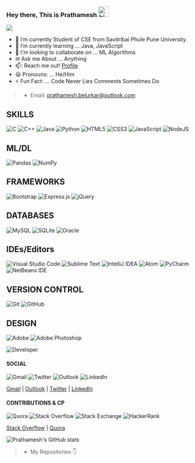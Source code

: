 
### Hey there, This is Prathamesh <img src="https://user-images.githubusercontent.com/1303154/88677602-1635ba80-d120-11ea-84d8-d263ba5fc3c0.gif" width="28px" alt="hi">
  ![](https://media-exp1.licdn.com/dms/image/C5616AQGFZXV_tpS90A/profile-displaybackgroundimage-shrink_200_800/0/1622376439148?e=1628121600&v=beta&t=gc_VdqRGi4_Q19smgZI61E0H9OY0-fOGL0ZasSkO-aY)

- 🔭 I’m currently Student of CSE from Savitribai Phule Pune University.
- 🌱 I’m currently learning ... Java, JavaScript
- 🏫 I'm looking to collaborate on ... ML Algorithms
- ✉ Ask me About ... Anything
- 📫: Reach me out! [Profile](https://prathameshbelurkar.github.io/Project_)
- 😃 Pronouns: ... He/Him
- ⚡ Fun Fact: ... Code Never Lies Comments Sometimes Do
> - Email: prathamesh.belurkar@outlook.com

## SKILLS
<img alt="C" src="https://img.shields.io/badge/c-%2300599C.svg?style=for-the-badge&logo=c&logoColor=white"/>  <img alt="C++" src="https://img.shields.io/badge/c++-%2300599C.svg?style=for-the-badge&logo=c%2B%2B&logoColor=white"/>  <img alt="Java" src="https://img.shields.io/badge/java-%23ED8B00.svg?style=for-the-badge&logo=java&logoColor=white"/>  <img alt="Python" src="https://img.shields.io/badge/python-%2314354C.svg?style=for-the-badge&logo=python&logoColor=white"/>  <img alt="HTML5" src="https://img.shields.io/badge/html5-%23E34F26.svg?style=for-the-badge&logo=html5&logoColor=white"/>  <img alt="CSS3" src="https://img.shields.io/badge/css3-%231572B6.svg?style=for-the-badge&logo=css3&logoColor=white"/>  <img alt="JavaScript" src="https://img.shields.io/badge/javascript-%23323330.svg?style=for-the-badge&logo=javascript&logoColor=%23F7DF1E"/>  <img alt="NodeJS" src="https://img.shields.io/badge/node.js-%2343853D.svg?style=for-the-badge&logo=node-dot-js&logoColor=white"/>

## ML/DL
<img alt="Pandas" src="https://img.shields.io/badge/pandas-%23150458.svg?style=for-the-badge&logo=pandas&logoColor=white" /> <img alt="NumPy" src="https://img.shields.io/badge/numpy-%23013243.svg?style=for-the-badge&logo=numpy&logoColor=white" /> 

## FRAMEWORKS
<img alt="Bootstrap" src="https://img.shields.io/badge/bootstrap-%23563D7C.svg?style=for-the-badge&logo=bootstrap&logoColor=white"/>  <img alt="Express.js" src="https://img.shields.io/badge/express.js-%23404d59.svg?style=for-the-badge&logo=express&logoColor=%2361DAFB"/>  <img alt="jQuery" src="https://img.shields.io/badge/jquery-%230769AD.svg?style=for-the-badge&logo=jquery&logoColor=white"/>  

## DATABASES
<img alt="MySQL" src="https://img.shields.io/badge/mysql-%2300f.svg?style=for-the-badge&logo=mysql&logoColor=white"/> <img alt="SQLite" src ="https://img.shields.io/badge/sqlite-%2307405e.svg?style=for-the-badge&logo=sqlite&logoColor=white"/> <img alt="Oracle" src ="https://img.shields.io/badge/oracle-%23F00000.svg?style=for-the-badge&logo=oracle&logoColor=white" />


## IDEs/Editors
<img alt="Visual Studio Code" src="https://img.shields.io/badge/VisualStudioCode-0078d7.svg?style=for-the-badge&logo=visual-studio-code&logoColor=white"/> <img alt="Sublime Text" src="https://img.shields.io/badge/sublime_text-%23575757.svg?style=for-the-badge&logo=sublime-text&logoColor=important"/> <img alt="IntelliJ IDEA" src="https://img.shields.io/badge/IntelliJIDEA-000000.svg?style=for-the-badge&logo=intellij-idea&logoColor=white"/> <img alt="Atom" src="https://img.shields.io/badge/Atom-%2366595C.svg?style=for-the-badge&logo=atom&logoColor=white"/> <img alt="PyCharm" src="https://img.shields.io/badge/pycharm-143?style=for-the-badge&logo=pycharm&logoColor=black&color=black&labelColor=green"/> <img alt="NetBeans IDE" src="https://img.shields.io/badge/NetBeansIDE-1B6AC6.svg?style=for-the-badge&logo=apache-netbeans-ide&logoColor=white"/> 

## VERSION CONTROL
<img alt="Git" src="https://img.shields.io/badge/git-%23F05033.svg?style=for-the-badge&logo=git&logoColor=white"/> <img alt="GitHub" src="https://img.shields.io/badge/github-%23121011.svg?style=for-the-badge&logo=github&logoColor=white"/>

## DESIGN
<img alt="Adobe" src="https://img.shields.io/badge/adobe-%23FF0000.svg?style=for-the-badge&logo=adobe&logoColor=white"/>   <img alt="Adobe Photoshop" src="https://img.shields.io/badge/adobephotoshop-%2331A8FF.svg?style=for-the-badge&logo=adobephotoshop&logoColor=white"/>   

![Developer](https://media.giphy.com/media/VTtANKl0beDFQRLDTh/giphy.gif)

#### SOCIAL 
<img alt="Gmail" src="https://img.shields.io/badge/Gmail-D14836?style=for-the-badge&logo=gmail&logoColor=white" /> <img alt="Twitter" src="https://img.shields.io/badge/@the_pbx_-%231DA1F2.svg?style=for-the-badge&logo=Twitter&logoColor=white"/> <img alt="Outlook" src="https://img.shields.io/badge/Microsoft_Outlook-0078D4?style=for-the-badge&logo=microsoft-outlook&logoColor=white" /> <img alt="LinkedIn" src="https://img.shields.io/badge/linkedin-%230077B5.svg?style=for-the-badge&logo=linkedin&logoColor=white"/> 

[Gmail](prathameshb1236@gmail.com) | [Outlook](prathamesh.belurkar@outlook.com) | [Twitter](https://twitter.com/the_pbx_) | [LinkedIn](https://in.linkedin.com/in/prathameshbelurkar) 

#### CONTRIBUTIONS & CP
<img alt="Quora" src="https://img.shields.io/badge/Quora-%23B92B27.svg?style=for-the-badge&logo=Quora&logoColor=white"/> <img alt="Stack Overflow" src="https://img.shields.io/badge/-Stackoverflow-FE7A16?style=for-the-badge&logo=stack-overflow&logoColor=white"/> <img alt="Stack Exchange" src="https://img.shields.io/badge/StackExchange-%23ffffff.svg?style=for-the-badge&logo=StackExchange&logoColor=white"/> <img alt="HackerRank" src="https://img.shields.io/badge/-Hackerrank-2EC866?style=for-the-badge&logo=HackerRank&logoColor=white"/>


[Stack Overflow](https://stackoverflow.com/story/prathamesh_belurkar) | [Quora](https://quora.com/profile/Prathamesh-Belurkar)


![Prathamesh's GitHub stats](https://github-readme-stats.vercel.app/api?username=prathameshbelurkar&theme=dark&show_icons=true)

 
> - My Repositories 👇
